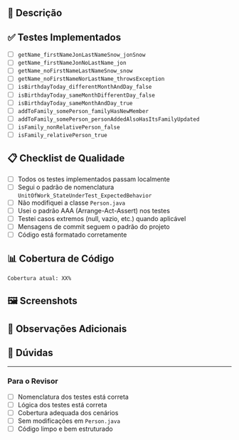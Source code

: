 ## 📝 Descrição
<!-- Descreva brevemente o que foi implementado neste PR -->

## ✅ Testes Implementados
<!-- Marque os testes que você implementou -->

- [ ] `getName_firstNameJonLastNameSnow_jonSnow`
- [ ] `getName_firstNameJonNoLastName_jon`
- [ ] `getName_noFirstNameLastNameSnow_snow`
- [ ] `getName_noFirstNameNorLastName_throwsException`
- [ ] `isBirthdayToday_differentMonthAndDay_false`
- [ ] `isBirthdayToday_sameMonthDifferentDay_false`
- [ ] `isBirthdayToday_sameMonthAndDay_true`
- [ ] `addToFamily_somePerson_familyHasNewMember`
- [ ] `addToFamily_somePerson_personAddedAlsoHasItsFamilyUpdated`
- [ ] `isFamily_nonRelativePerson_false`
- [ ] `isFamily_relativePerson_true`

## 📋 Checklist de Qualidade
<!-- Marque os itens que você verificou -->

- [ ] Todos os testes implementados passam localmente
- [ ] Segui o padrão de nomenclatura `UnitOfWork_StateUnderTest_ExpectedBehavior`
- [ ] Não modifiquei a classe `Person.java`
- [ ] Usei o padrão AAA (Arrange-Act-Assert) nos testes
- [ ] Testei casos extremos (null, vazio, etc.) quando aplicável
- [ ] Mensagens de commit seguem o padrão do projeto
- [ ] Código está formatado corretamente

## 📊 Cobertura de Código
<!-- Cole aqui o resultado da cobertura ou adicione uma screenshot -->

```
Cobertura atual: XX%
```

## 🖼️ Screenshots
<!-- Se aplicável, adicione screenshots do relatório JaCoCo -->

## 💭 Observações Adicionais
<!-- Alguma dificuldade encontrada? Decisão de design? Comentários? -->

## 🤔 Dúvidas
<!-- Se tiver alguma dúvida específica para o revisor, coloque aqui -->

---

### Para o Revisor
<!-- Não preencha esta seção -->

- [ ] Nomenclatura dos testes está correta
- [ ] Lógica dos testes está correta
- [ ] Cobertura adequada dos cenários
- [ ] Sem modificações em `Person.java`
- [ ] Código limpo e bem estruturado 